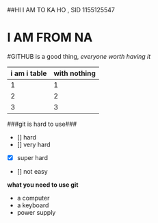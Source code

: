 ##HI I AM TO KA HO , SID 1155125547
# I AM FROM NA
#GITHUB is a good thing, *everyone worth having it*

i am i table | with nothing
-------------|--------------
1|1
2|2
3|3

###git is hard to use###
- [] hard
- [] very hard
- [x] super hard
- [] not easy

__what you need to use git__
* a computer
* a keyboard
* power supply
